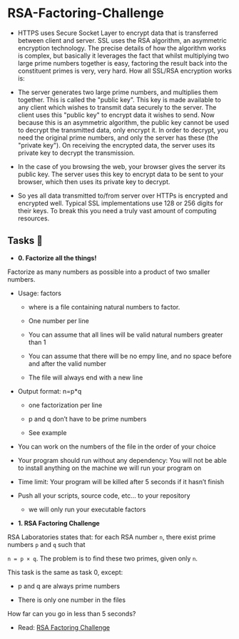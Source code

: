 # RSA-Factoring-Challenge

- HTTPS uses Secure Socket Layer to encrypt data that is transferred between client and server. SSL uses the RSA algorithm, an asymmetric encryption technology. The precise details of how the algorithm works is complex, but basically it leverages the fact that whilst multiplying two large prime numbers together is easy, factoring the result back into the constituent primes is very, very hard. How all SSL/RSA encryption works is:



- The server generates two large prime numbers, and multiplies them together. This is called the "public key". This key is made available to any client which wishes to transmit data securely to the server. The client uses this "public key" to encrypt data it wishes to send. Now because this is an asymmetric algorithm, the public key cannot be used to decrypt the transmitted data, only encrypt it. In order to decrypt, you need the original prime numbers, and only the server has these (the "private key"). On receiving the encrypted data, the server uses its private key to decrypt the transmission.



- In the case of you browsing the web, your browser gives the server its public key. The server uses this key to encrypt data to be sent to your browser, which then uses its private key to decrypt.



- So yes all data transmitted to/from server over HTTPs is encrypted  and encrypted well. Typical SSL implementations use 128 or 256 digits for their keys. To break this you need a truly vast amount of computing resources.



## Tasks :page_with_curl:



* **0. Factorize all the things!**

Factorize as many numbers as possible into a product of two smaller numbers.



- Usage: factors <file>

    - where <file> is a file containing natural numbers to factor.

    - One number per line

    - You can assume that all lines will be valid natural numbers greater than 1

    - You can assume that there will be no empy line, and no space before and after the valid number

    - The file will always end with a new line

- Output format: n=p*q

    - one factorization per line

    - p and q don’t have to be prime numbers

    - See example

- You can work on the numbers of the file in the order of your choice

- Your program should run without any dependency: You will not be able to install anything on the machine we will run your program on

- Time limit: Your program will be killed after 5 seconds if it hasn’t finish

- Push all your scripts, source code, etc… to your repository

    - we will only run your executable factors



* **1. RSA Factoring Challenge**

RSA Laboratories states that: for each RSA number `n`, there exist prime numbers `p` and `q` such that



`n = p × q`. The problem is to find these two primes, given only `n`.



This task is the same as task 0, except:

- p and q are always prime numbers

- There is only one number in the files

How far can you go in less than 5 seconds?



- Read: [RSA Factoring Challenge](https://en.wikipedia.org/wiki/RSA_Factoring_Challenge)
